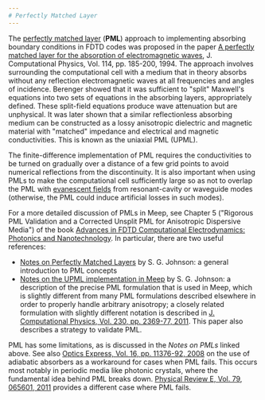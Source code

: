 ```yaml
---
# Perfectly Matched Layer
---
```


The [perfectly matched layer](https://en.wikipedia.org/wiki/Perfectly_matched_layer) (**PML**) approach to implementing absorbing boundary conditions in FDTD codes was proposed in the paper [A perfectly matched layer for the absorption of electromagnetic waves](http://dx.doi.org/10.1006/jcph.1994.1159), J. Computational Physics, Vol. 114, pp. 185-200, 1994. The approach involves surrounding the computational cell with a medium that in theory absorbs without any reflection electromagnetic waves at all frequencies and angles of incidence. Berenger showed that it was sufficient to "split" Maxwell's equations into two sets of equations in the absorbing layers, appropriately defined. These split-field equations produce wave attenuation but are unphysical. It was later shown that a similar reflectionless absorbing medium can be constructed as a lossy anisotropic dielectric and magnetic material with "matched" impedance and electrical and magnetic conductivities. This is known as the uniaxial PML (UPML).

The finite-difference implementation of PML requires the conductivities to be turned on gradually over a distance of a few grid points to avoid numerical reflections from the discontinuity. It is also important when using PMLs to make the computational cell sufficiently large so as not to overlap the PML with [evanescent fields](https://en.wikipedia.org/wiki/Evanescent_field) from resonant-cavity or waveguide modes (otherwise, the PML could induce artificial losses in such modes).

For a more detailed discussion of PMLs in Meep, see Chapter 5 ("Rigorous PML Validation and a Corrected Unsplit PML for Anisotropic Dispersive Media") of the book [Advances in FDTD Computational Electrodynamics: Photonics and Nanotechnology](https://www.amazon.com/Advances-FDTD-Computational-Electrodynamics-Nanotechnology/dp/1608071707). In particular, there are two useful references:

-   [Notes on Perfectly Matched Layers](http://math.mit.edu/~stevenj/18.369/pml.pdf) by S. G. Johnson: a general introduction to PML concepts
-   [Notes on the UPML implementation in Meep](http://ab-initio.mit.edu/meep/pml-meep.pdf) by S. G. Johnson: a description of the precise PML formulation that is used in Meep, which is slightly different from many PML formulations described elsewhere in order to properly handle arbitrary anisotropy; a closely related formulation with slightly different notation is described in [J. Computational Physics, Vol. 230, pp. 2369-77, 2011](http://math.mit.edu/~stevenj/papers/OskooiJo11.pdf). This paper also describes a strategy to validate PML.

PML has some limitations, as is discussed in the *Notes on PMLs* linked above. See also [Optics Express, Vol. 16, pp. 11376-92, 2008](http://www.opticsinfobase.org/abstract.cfm?URI=oe-16-15-11376) on the use of adiabatic absorbers as a workaround for cases when PML fails. This occurs most notably in periodic media like photonic crystals, where the fundamental idea behind PML breaks down. [Physical Review E, Vol. 79, 065601, 2011](http://math.mit.edu/~stevenj/papers/LohOs09.pdf) provides a different case where PML fails.
